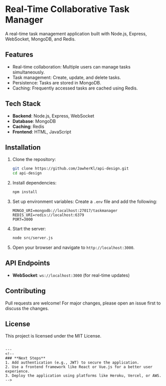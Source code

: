 # Real-Time Collaborative Task Manager

A real-time task management application built with Node.js, Express, WebSocket, MongoDB, and Redis.

## Features
- Real-time collaboration: Multiple users can manage tasks simultaneously.
- Task management: Create, update, and delete tasks.
- Persistence: Tasks are stored in MongoDB.
- Caching: Frequently accessed tasks are cached using Redis.

## Tech Stack
- **Backend**: Node.js, Express, WebSocket
- **Database**: MongoDB
- **Caching**: Redis
- **Frontend**: HTML, JavaScript

## Installation
1. Clone the repository:
   ```bash
   git clone https://github.com/JawherKl/api-design.git
   cd api-design
   ```

2. Install dependencies:
   ```bash
   npm install
   ```

3. Set up environment variables:
   Create a `.env` file and add the following:
   ```
   MONGO_URI=mongodb://localhost:27017/taskmanager
   REDIS_URI=redis://localhost:6379
   PORT=3000
   ```

4. Start the server:
   ```bash
   node src/server.js
   ```

5. Open your browser and navigate to `http://localhost:3000`.

## API Endpoints
- **WebSocket**: `ws://localhost:3000` (for real-time updates)

## Contributing
Pull requests are welcome! For major changes, please open an issue first to discuss the changes.

## License
This project is licensed under the MIT License.
```

---
<!--
### **Next Steps**
1. Add authentication (e.g., JWT) to secure the application.
2. Use a frontend framework like React or Vue.js for a better user experience.
3. Deploy the application using platforms like Heroku, Vercel, or AWS.
-->